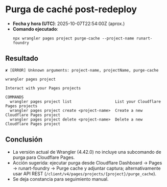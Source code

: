 # Purga de caché post-redeploy

- **Fecha y hora (UTC)**: 2025-10-07T22:54:00Z (aprox.)
- **Comando ejecutado**:
  ```
  npx wrangler pages project purge-cache --project-name runart-foundry
  ```

## Resultado
```
✘ [ERROR] Unknown arguments: project-name, projectName, purge-cache

wrangler pages project

Interact with your Pages projects

COMMANDS
  wrangler pages project list                   List your Cloudflare Pages projects
  wrangler pages project create <project-name>  Create a new Cloudflare Pages project
  wrangler pages project delete <project-name>  Delete a new Cloudflare Pages project
```

## Conclusión
- La versión actual de Wrangler (4.42.0) no incluye una subcomando de purga para Cloudflare Pages.
- Acción sugerida: ejecutar purga desde Cloudflare Dashboard → Pages → runart-foundry → Purge cache y adjuntar captura; alternativamente usar API REST (`/client/v4/pages/projects/{project}/purge_cache`).
- Se deja constancia para seguimiento manual.
